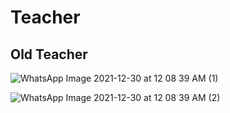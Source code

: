 <h1> Teacher </h1>
<h2>Old Teacher</h2>

![WhatsApp Image 2021-12-30 at 12 08 39 AM (1)](https://user-images.githubusercontent.com/61626142/147697451-25ec009f-6625-4933-8b0e-2bfd29adad63.jpeg)

![WhatsApp Image 2021-12-30 at 12 08 39 AM (2)](https://user-images.githubusercontent.com/61626142/147697466-1f1814f9-2aca-46f7-a1e0-2f7c68cb0d73.jpeg)
